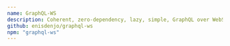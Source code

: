 ```yaml
---
name: GraphQL-WS
description: Coherent, zero-dependency, lazy, simple, GraphQL over WebSocket Protocol compliant server and client.
github: enisdenjo/graphql-ws
npm: "graphql-ws"
---
```

